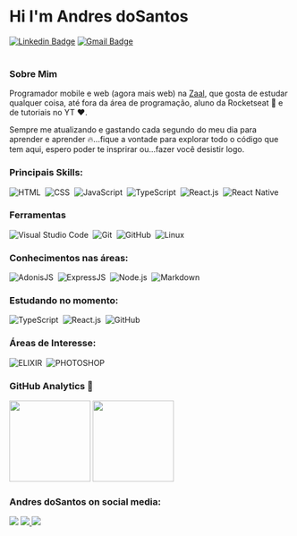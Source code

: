 # Hi I'm Andres doSantos
[![Linkedin Badge](https://img.shields.io/badge/-Andres%20doSantos-blue?style=flat-square&logo=Linkedin&logoColor=white&link=https://www.linkedin.com/in/andres-dosantos/)](https://www.linkedin.com/in/andres-dosantos/) [![Gmail Badge](https://img.shields.io/badge/-andres.dosantosbritoamaral@gmail.com-c14438?style=flat-square&logo=Gmail&logoColor=white&link=mailto:andres.dosantosbritoamaral@gmail.com)](mailto:andres.dosantosbritoamaral@gmail.com) <br /> <br />
### Sobre Mim
<p>
  Programador mobile e web (agora mais web) na <a href="https://github.com/Zaal-Tecnologia">Zaal</a>, que gosta de estudar qualquer coisa, até fora da área de programação, aluno da Rocketseat 💜 e de tutoriais no YT ❤️.
<p>
    Sempre me atualizando e gastando cada segundo do meu dia para aprender e aprender 🔥...fique a vontade para explorar todo o código que tem aqui, espero poder te insprirar ou...fazer você desistir logo. 
   
### Principais Skills:

![HTML](https://img.shields.io/badge/-HTML-05122A?style=for-the-badge&logo=html5)&nbsp;
![CSS](https://img.shields.io/badge/-CSS-05122A?style=for-the-badge&logo=CSS3&logoColor=1572B6)&nbsp;
![JavaScript](https://img.shields.io/badge/-JavaScript-05122A?style=for-the-badge&logo=javascript)&nbsp;
![TypeScript](https://img.shields.io/badge/-TypeScript-05122A?style=for-the-badge&logo=typescript)&nbsp;
![React.js](https://img.shields.io/badge/-React.js-05122A?style=for-the-badge&logo=react)&nbsp;
![React Native](https://img.shields.io/badge/-React_native-05122A?style=for-the-badge&logo=react)&nbsp;

### Ferramentas

![Visual Studio Code](https://img.shields.io/badge/-Visual%20Studio%20Code-05122A?style=for-the-badge&logo=visual-studio-code&logoColor=007ACC)&nbsp;
![Git](https://img.shields.io/badge/-Git-05122A?style=for-the-badge&logo=git)&nbsp;
![GitHub](https://img.shields.io/badge/-GitHub-05122A?style=for-the-badge&logo=github)&nbsp;
![Linux](https://img.shields.io/badge/-linux-05122a?style=for-the-badge&logo=linux)&nbsp;

### Conhecimentos nas áreas:

![AdonisJS](https://img.shields.io/badge/-AdonisJS-05122A?style=for-the-badge&logo=apache)&nbsp;
![ExpressJS](https://img.shields.io/badge/-ExpressJS-05122A?style=for-the-badge&logo=MYSQL)&nbsp;
![Node.js](https://img.shields.io/badge/-Node.js-05122A?style=for-the-badge&logo=node.js)&nbsp;
![Markdown](https://img.shields.io/badge/-Markdown-05122A?style=for-the-badge&logo=markdown)&nbsp;

### Estudando no momento:
![TypeScript](https://img.shields.io/badge/-TypeScript-05122A?style=for-the-badge&logo=typescript)&nbsp;
![React.js](https://img.shields.io/badge/-React.js-05122A?style=for-the-badge&logo=react)&nbsp;
![GitHub](https://img.shields.io/badge/-GitHub-05122A?style=for-the-badge&logo=github)&nbsp;

### Áreas de Interesse:
![ELIXIR](https://img.shields.io/badge/-Elixir-05122A?style=for-the-badge&logo=elixir)&nbsp;
![PHOTOSHOP](https://img.shields.io/badge/-photoshop-05122A?style=for-the-badge&logo=adobe-photoshop)&nbsp;

### GitHub Analytics 🤔

<p align="left">
  <img height="145em" src="https://github-readme-stats-eight-theta.vercel.app/api?username=AndresdoSantos&show_icons=true&theme=midnight-purple"/>
  <img height="145em" src="https://github-readme-stats-eight-theta.vercel.app/api/top-langs/?username=AndresdoSantos&layout=compact&langs_count=8&theme=midnight-purple"/>
</p>

### Andres doSantos on social media:

<a href="https://linkedin.com/in/andres-dosantos/"><img src="https://img.shields.io/badge/-Andres doSantos-0077B5?style=for-the-badge&logo=Linkedin&logoColor=white"/></a>
<a href="andres.dosantosbritoamaral@gmail.com"><img src="https://img.shields.io/badge/-andres.dosantosbritoamaral@gmail.com-BB001B?style=for-the-badge&logo=gmail&logoColor=white"/>
    </a>
<a href="https://instagram.com/andr3sdosantos"><img src="https://img.shields.io/badge/-andr3sdosantos-E4405F?style=for-the-badge&logo=Instagram&logoColor=white"/></a>
</p>
